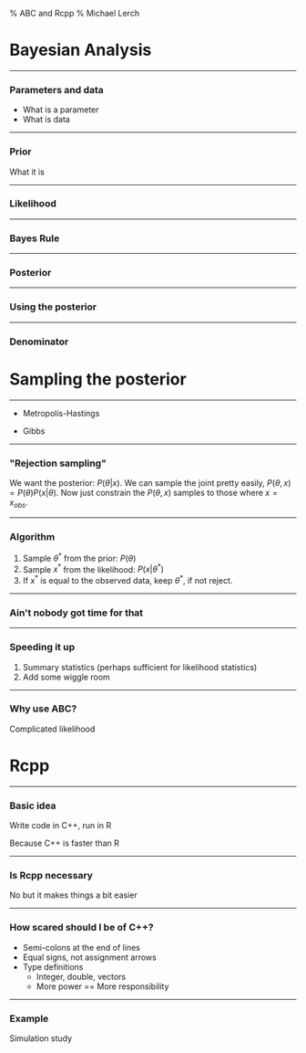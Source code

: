 % ABC and Rcpp
% Michael Lerch

Bayesian Analysis
=================

----------------------

### Parameters and data ###

- What is a parameter
- What is data

----------------------

### Prior ###

What it is

----------------------

### Likelihood ###

----------------------

### Bayes Rule ###

----------------------

### Posterior ###

----------------------

### Using the posterior ###

----------------------

### Denominator ###

Sampling the posterior
======================

----------------------

- Metropolis-Hastings

- Gibbs

----------------------

### "Rejection sampling" ###

We want the posterior: $P(\theta| x)$.  We can sample the joint pretty easily,
$P(\theta, x) = P(\theta) P(x | \theta)$.  Now just constrain the $P(\theta,
x)$ samples to those where $x = x_{obs}$.

----------------------

### Algorithm ###

1. Sample $\theta^*$ from the prior: $P(\theta)$
2. Sample $x^*$ from the likelihood: $P(x|\theta^*)$
3. If $x^*$ is equal to the observed data, keep $\theta^*$, if not reject.

----------------------

### Ain't nobody got time for that ###

----------------------

### Speeding it up ###

1. Summary statistics (perhaps sufficient for likelihood statistics)
2. Add some wiggle room

----------------------

### Why use ABC? ###

Complicated likelihood

Rcpp
====

----------------------

### Basic idea ###

Write code in C++, run in R

Because C++ is faster than R

----------------------

### Is Rcpp necessary ###

No but it makes things a bit easier

----------------------

### How scared should I be of C++? ###

- Semi-colons at the end of lines
- Equal signs, not assignment arrows
- Type definitions
    - Integer, double, vectors
    - More power == More responsibility

----------------------

### Example ###

Simulation study




